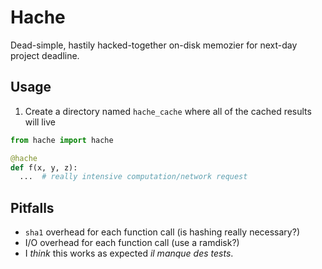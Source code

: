 # Hache

Dead-simple, hastily hacked-together on-disk memozier for next-day project deadline.

## Usage

1. Create a directory named `hache_cache` where all of the cached results will live

```python
from hache import hache

@hache
def f(x, y, z):
  ...  # really intensive computation/network request

```

## Pitfalls
* `sha1` overhead for each function call (is hashing really necessary?)
* I/O overhead for each function call (use a ramdisk?)
* I *think* this works as expected *il manque des tests*.
